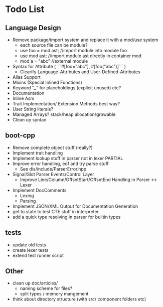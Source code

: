 # Todo List

## Language Design

* Remove package/import system and replace it with a mod/use system
	* each source file can be module?
	* use foo = mod ast; //import module into module foo
	* use mod ast; 		 //import module ast directly in container mod
	* mod a = "abc"		 //external module
* Syntax for Attribute ( ´´´#[foo="abc"], #[foo("abc")]´´´ )
	- Clearify Language-Attributes and User-Defined-Attributes
* Alias Support
* Mixins (Special Inlined Functions)
* Keyword "_" for placeholdings (explicit unused) etc?
* Documentation
* Inline Asm 
* Trait Implementation/ Extension Methods best way?
* User String literals?
* Managed Arrays? stack/heap allocation/growable
* Clean up syntax

## boot-cpp

* Remove complete object stuff (really?)
* Implement trait handling
* Implement lookup stuff in parser not in lexer PARTIAL
* Improve error handling, eof and try parse stuff
	- See dis/include/ParserError.hpp
* Signal/Slot Parser Events/Control Layer
	- Improve Line/Column/OffsetStart/OffsetEnd Handling in Parser <-> Lexer
* Implement DocComments
	- Lexing
	- Parsing
* Implement JSON/XML Output for Documentation Generation
* get to state to test CTE stuff in interpreter
* add a quick type resolving in parser for builtin types

## tests
* update old tests
* create lexer tests
* extend test runner script

## Other

* clean up doc/articles/ 
	- naming scheme for files?
	- split types / memory mangement
* think about directory structure (with src/ component folders etc)
